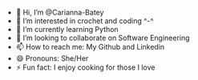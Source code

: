 - 👋 Hi, I’m @Carianna-Batey
- 👀 I’m interested in crochet and coding  ^-^
- 🌱 I’m currently learning Python
- 💞️ I’m looking to collaborate on Software Engineering
- 📫 How to reach me: My Github and Linkedin
- 😄 Pronouns: She/Her
- ⚡ Fun fact: I enjoy cooking for those I love

<!---
Carianna-Batey/Carianna-Batey is a ✨ special ✨ repository because its `README.md` (this file) appears on your GitHub profile.
You can click the Preview link to take a look at your changes.
--->
